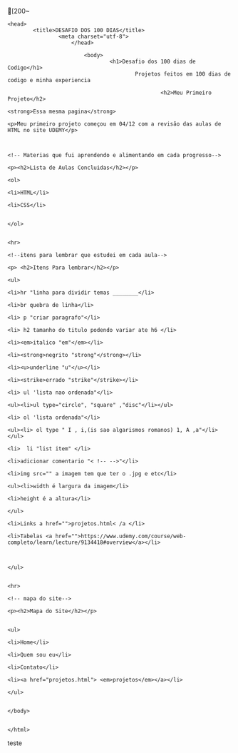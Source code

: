
[200~
<!DOCTYPE html>
<html>

	<head>
			<title>DESAFIO DOS 100 DIAS</title>
					<meta charset="utf-8">
						</head>

							<body>
									<h1>Desafio dos 100 dias de Codigo</h1>
											Projetos feitos em 100 dias de codigo e minha experiencia 

													<h2>Meu Primeiro Projeto</h2>
																<strong>Essa mesma pagina</strong>
																		<p>Meu primeiro projeto começou em 04/12 com a revisão das aulas de HTML no site UDEMY</p>
																				

																						<!-- Materias que fui aprendendo e alimentando em cada progresso-->
																								<p><h2>Lista de Aulas Concluidas</h2></p>
																											<ol>
																															<li>HTML</li>
																																			<li>CSS</li>

																																						</ol>

																																								<hr>
																																										<!--itens para lembrar que estudei em cada aula-->
																																												<p> <h2>Itens Para lembrar</h2></p>
																																															<ul>
																																																			<li>hr "linha para dividir temas ________</li>
																																																							<li>br quebra de linha</li>
																																																											<li> p "criar paragrafo"</li>
																																																															<li> h2 tamanho do titulo podendo variar ate h6 </li>
																																																																			<li><em>italico "em"</em></li>
																																																																							<li><strong>negrito "strong"</strong></li>
																																																																											<li><u>underline "u"</u></li>
																																																																															<li><strike>errado "strike"</strike></li>
																																																																																			<li> ul 'lista nao ordenada"</li>
																																																																																								<ul><li>ul type="circle", "square" ,"disc"</li></ul>
																																																																																												<li> ol 'lista ordenada"</li>
																																																																																																	<ul><li> ol type " I , i,(is sao algarismos romanos) 1, A ,a"</li></ul>
																																																																																																					<li>  li "list item" </li>
																																																																																																									<li>adicionar comentario "< !-- -->"</li>
																																																																																																													<li>img src="" a imagem tem que ter o .jpg e etc</li>
																																																																																																																		<ul><li>width é largura da imagem</li>
																																																																																																																								<li>height é a altura</li>		
																																																																																																																													</ul>
																																																																																																																																	<li>Links a href="">projetos.html< /a </li>
																																																																																																																																					<li>Tabelas <a href="">https://www.udemy.com/course/web-completo/learn/lecture/9134418#overview</a></li>


																																																																																																																																								</ul>
																																																																																																																																										
																																																																																																																																												<hr>
																																																																																																																																														<!-- mapa do site-->
																																																																																																																																																<p><h2>Mapa do Site</h2></p>

																																																																																																																																																			<ul>
																																																																																																																																																							<li>Home</li>
																																																																																																																																																											<li>Quem sou eu</li>
																																																																																																																																																															<li>Contato</li>
																																																																																																																																																																			<li><a href="projetos.html"> <em>projetos</em></a></li>
																																																																																																																																																																						</ul>
																																																																																																																																																																									
																																																																																																																																																																										</body>

																																																																																																																																																																										</html>



teste


